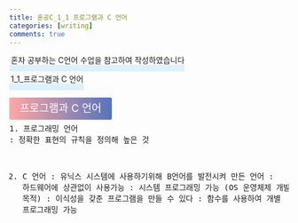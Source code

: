 ```yaml
---
title: 혼공C_1_1 프로그램과 C 언어
categories: [writing] 
comments: true
---
```

<p><span style="border-bottom: 12px solid #dcf1fb; padding: 0 0 0 0.2em;">혼자 공부하는 C언어 수업을 참고하여 작성하였습니다</span></p>
<p><span style="border-bottom: 12px solid #dcf1fb; padding: 0 0 0 0.2em;">1_1_프로그램과 C 언어</span></p>

<html lang="en">
<head>
    <meta charset="UTF-8">
    <title>정의</title>
</head>
<body>

<pre>
</pre>

<p><span style="background: linear-gradient(to right, #ffa7a3, #5673bd); padding: 0.43em 1em; font-size: 19px; border-radius: 3px; color: #ffffff;">프로그램과 C 언어</span></p>
<pre>
1. 프로그래밍 언어
: 정확한 표현의 규칙을 정의해 높은 것

2. C 언어
: 유닉스 시스템에 사용하기위해 B언어를 발전시켜 만든 언어
: 하드웨어에 상관없이 사용가능
: 시스템 프로그래밍 가능 (OS 운영체제 개발 목적)
: 이식성을 갖춘 프로그램을 만들 수 있다
: 함수를 사용하여 개별 프로그래밍 가능
</pre>

</body>
</html>

